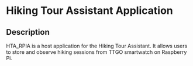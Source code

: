 # Hiking Tour Assistant Application

## Description

HTA_RPIA is a host application for the Hiking Tour Assistant. 
It allows users to store and observe hiking sessions from TTGO smartwatch on Raspberry Pi.